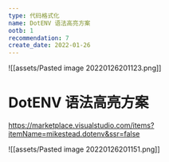 ```yaml
---
type: 代码格式化
name: DotENV 语法高亮方案
ootb: 1
recommendation: 7
create_date: 2022-01-26
---
```


![[assets/Pasted image 20220126201123.png]]

# DotENV 语法高亮方案

https://marketplace.visualstudio.com/items?itemName=mikestead.dotenv&ssr=false


![[assets/Pasted image 20220126201151.png]]